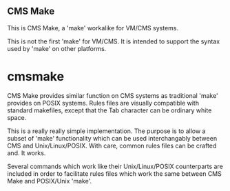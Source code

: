 ## CMS Make

This is CMS Make, a 'make' workalike for VM/CMS systems.

This is not the first 'make' for VM/CMS.
It is intended to support the syntax used by 'make' on other platforms.

# cmsmake

CMS Make provides similar function on CMS systems
as traditional 'make' provides on POSIX systems.
Rules files are visually compatible with standard makefiles,
except that the Tab character can be ordinary white space.

This is a really really simple implementation.
The purpose is to allow a subset of 'make' functionality
which can be used interchangably between CMS and Unix/Linux/POSIX.
With care, common rules files can be crafted and. It works.

Several commands which work like their Unix/Linux/POSIX counterparts
are included in order to facilitate rules files which work the same
between CMS Make and POSIX/Unix 'make'.


